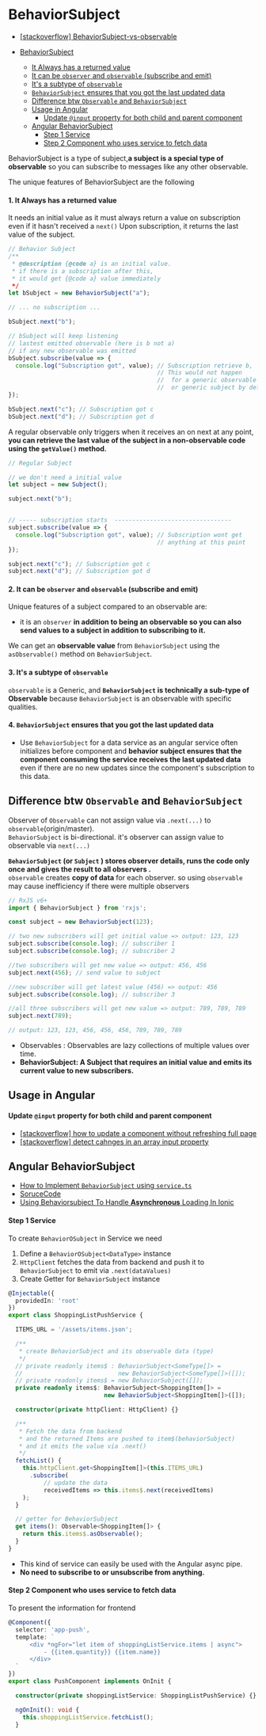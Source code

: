 # BehaviorSubject
- [[stackoverflow] BehaviorSubject-vs-observable](https://stackoverflow.com/questions/39494058/behaviorsubject-vs-observable)

- [BehaviorSubject](#behaviorsubject)     
   - [It Always has a returned value](#1-it-always-has-a-returned-value)   
   - [It can be `observer` and `observable` (subscribe and emit)](#2-it-can-be--observer--and--observable---subscribe-and-emit-)   
   - [It's a subtype of `observable`](#3-it-s-a-subtype-of--observable-)   
   - [`BehaviorSubject` ensures that you got the last updated data](#4--behaviorsubject--ensures-that-you-got-the-last-updated-data)   
  * [Difference btw `Observable` and `BehaviorSubject`](#difference-btw--observable--and--behaviorsubject-)  
  * [Usage in Angular](#usage-in-angular)
      - [Update `@input` property for both child and parent component](#update---input--property-for-both-child-and-parent-component)
  * [Angular BehaviorSubject](#angular-behaviorsubject)
      - [Step 1 Service](#step-1-service)
      - [Step 2 Component who uses service to fetch data](#step-2-component-who-uses-service-to-fetch-data)

BehaviorSubject is a type of subject,**a subject is a special type of observable** so you can subscribe to messages like any other observable. 

The unique features of BehaviorSubject are the following

#### 1. It Always has a returned value

It needs an initial value as it must always return a value on subscription even if it hasn't received a `next()` Upon subscription, it returns the last value of the subject. 

```typescript
// Behavior Subject
/**
 * @description {@code a} is an initial value. 
 * if there is a subscription after this, 
 * it would get {@code a} value immediately
 */
let bSubject = new BehaviorSubject("a"); 

// ... no subscription ...

bSubject.next("b");

// bSubject will keep listening 
// lastest emitted observable (here is b not a) 
// if any new observable was emitted 
bSubject.subscribe(value => {
  console.log("Subscription got", value); // Subscription retrieve b, 
                                          // This would not happen 
                                          //  for a generic observable 
                                          //  or generic subject by default
});

bSubject.next("c"); // Subscription got c 
bSubject.next("d"); // Subscription got d
```

A regular observable only triggers when it receives an on next
at any point, **you can retrieve the last value of the subject in a non-observable code using the `getValue()` method.**
```typescript
// Regular Subject

// we don't need a initial value
let subject = new Subject(); 

subject.next("b");


// ----- subscription starts  ---------------------------------
subject.subscribe(value => {
  console.log("Subscription got", value); // Subscription wont get 
                                          // anything at this point
});

subject.next("c"); // Subscription got c
subject.next("d"); // Subscription got d
```

#### 2. It can be `observer` and `observable` (subscribe and emit)

Unique features of a subject compared to an observable are:  
- it is an `observer` **in addition to being an observable so you can also send values to a subject in addition to subscribing to it.**

We can get an **observable value** from `BehaviorSubject` using the `asObservable()` method on `BehaviorSubject`.

#### 3. It's a subtype of `observable`

`observable` is a Generic, and **`BehaviorSubject` is technically a sub-type of Observable** because `BehaviorSubject` is an observable with specific qualities.

#### 4. `BehaviorSubject` ensures that you got the last updated data

- Use `BehaviorSubject` for a data service as an angular service often initializes before component and **behavior subject ensures that the component consuming the service receives the last updated data** even if there are no new updates since the component's subscription to this data. 

## Difference btw `Observable` and `BehaviorSubject`

Observer of `Observable` can not assign value via `.next(...)` to` observable`(origin/master).     
`BehaviorSubject` is bi-directional. it's observer can assign value to observable via `next(...)`    

**`BehaviorSubject` (or `Subject` ) stores observer details, runs the code only once and gives the result to all observers .**       
`observable` creates **copy of data** for each observer. so using `observable` may cause inefficiency if there were multiple observers     

```typescript
// RxJS v6+
import { BehaviorSubject } from 'rxjs';

const subject = new BehaviorSubject(123);

// two new subscribers will get initial value => output: 123, 123
subject.subscribe(console.log); // subscriber 1
subject.subscribe(console.log); // subscriber 2

//two subscribers will get new value => output: 456, 456
subject.next(456); // send value to subject

//new subscriber will get latest value (456) => output: 456
subject.subscribe(console.log); // subscriber 3

//all three subscribers will get new value => output: 789, 789, 789
subject.next(789);

// output: 123, 123, 456, 456, 456, 789, 789, 789
```
- Observables : Observables are lazy collections of multiple values over time.
- **BehaviorSubject: A Subject that requires an initial value and emits its current value to new subscribers.**

## Usage in Angular

#### Update `@input` property for both child and parent component

- [[stackoverflow] how to update a component without refreshing full page](https://stackoverflow.com/questions/46047854/how-to-update-a-component-without-refreshing-full-page-angular)    
- [[stackoverflow] detect cahnges in an array input property](https://stackoverflow.com/questions/42962394/angular-2-how-to-detect-changes-in-an-array-input-property)    

## Angular BehaviorSubject
- [How to Implement `BehaviorSubject` using `service.ts`](https://stackoverflow.com/questions/57355066/how-to-implement-behavior-subject-using-service-in-angular-8)    
- [SoruceCode](https://dev.to/juliandierkes/two-ways-of-using-angular-services-with-the-httpclient-51ef)   
- [Using Behaviorsubject To Handle **Asynchronous** Loading In Ionic](https://eliteionic.com/tutorials/using-behaviorsubject-to-handle-asynchronous-loading-in-ionic/)

#### Step 1 Service
To create `BehaviorOSubject` in Service we need
1. Define a `BehaviorOSubject<DataType>` instance
2. `HttpClient` fetches the data from  backend and push it to `BehaviorSubject` to emit via `.next(dataValues)`
3. Create Getter for `BehaviorSubject` instance

```typescript
@Injectable({
  providedIn: 'root'
})
export class ShoppingListPushService {

  ITEMS_URL = '/assets/items.json';

  /**
   * create BehaviorSubject and its observable data (type)
   */
  // private readonly items$ : BehaviorSubject<SomeType[]> = 
  //                           new BehaviorSubject<SomeType[]>([]);
  // private readonly items$ = new BehaviorSubject([]);
  private readonly items$: BehaviorSubject<ShoppingItem[]> = 
                           new BehaviorSubject<ShoppingItem[]>([]);

  constructor(private httpClient: HttpClient) {}

  /**
   * Fetch the data from backend 
   * and the returned Items are pushed to item$(behaviorSubject)
   * and it emits the value via .next()
   */
  fetchList() {
    this.httpClient.get<ShoppingItem[]>(this.ITEMS_URL)
      .subscribe(
          // update the data
          receivedItems => this.items$.next(receivedItems)
    );
  }

  // getter for BehaviorSubject
  get items(): Observable<ShoppingItem[]> {
    return this.items$.asObservable();
  }
}
```
- This kind of service can easily be used with the Angular async pipe.
- **No need to subscribe to or unsubscribe from anything.**


#### Step 2 Component who uses service to fetch data

To present the information for frontend 
```typescript
@Component({
  selector: 'app-push',
  template: `
      <div *ngFor="let item of shoppingListService.items | async">
          - {{item.quantity}} {{item.name}}
      </div>
  `
})
export class PushComponent implements OnInit {

  constructor(private shoppingListService: ShoppingListPushService) {}

  ngOnInit(): void {
    this.shoppingListService.fetchList();
  }
```



